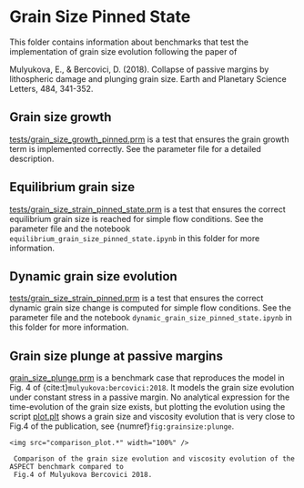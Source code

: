 # Grain Size Pinned State

This folder contains information about benchmarks that test the implementation of
grain size evolution following the paper of

Mulyukova, E., & Bercovici, D. (2018). Collapse of passive margins by
lithospheric damage and plunging grain size. Earth and Planetary Science
Letters, 484, 341-352.

## Grain size growth

[tests/grain_size_growth_pinned.prm](https://github.com/geodynamics/aspect/blob/main/tests/grain_size_growth_pinned.prm) is a test that ensures the grain growth term is implemented correctly. See the parameter file for a detailed description.

## Equilibrium grain size

[tests/grain_size_strain_pinned_state.prm](https://github.com/geodynamics/aspect/blob/main/tests/grain_size_strain_pinned_state.prm) is a test that ensures the correct equilibrium grain size is reached for simple flow conditions. See the parameter file and the notebook `equilibrium_grain_size_pinned_state.ipynb` in this folder for more information.

## Dynamic grain size evolution

[tests/grain_size_strain_pinned.prm](https://github.com/geodynamics/aspect/blob/main/tests/grain_size_strain_pinned.prm) is a test that ensures the correct dynamic grain size change is computed for simple flow conditions. See the parameter file and the notebook `dynamic_grain_size_pinned_state.ipynb` in this folder for more information.

## Grain size plunge at passive margins

[grain_size_plunge.prm](grain_size_plunge.prm) is a benchmark case that reproduces the model in Fig. 4 of
{cite:t}`mulyukova:bercovici:2018`.
It models the grain size evolution under constant stress in a passive margin.
No analytical expression for the time-evolution of the grain size exists, but
plotting the evolution using the script [plot.plt](plot.plt) shows a grain size and viscosity
evolution that is very close to Fig.4 of the publication, see {numref}`fig:grainsize:plunge`.

```{figure-md} fig:grainsize:plunge
<img src="comparison_plot.*" width="100%" />

 Comparison of the grain size evolution and viscosity evolution of the ASPECT benchmark compared to
 Fig.4 of Mulyukova Bercovici 2018.
```
